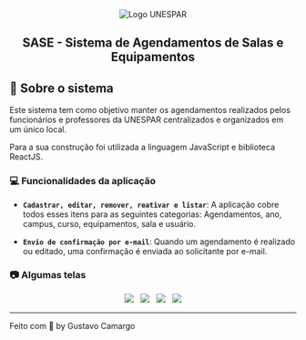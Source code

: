 <div align="center">
  <img alt="Logo UNESPAR" src="http://paranagua.unespar.edu.br/menu-de-apoio/identidade-visual/UNESPAR_Paranagua.png"/>
</div>
<h2 align="center">
  SASE - Sistema de Agendamentos de Salas e Equipamentos
</h2>

## :calendar: Sobre o sistema

Este sistema tem como objetivo manter os agendamentos realizados pelos funcionários e professores da UNESPAR centralizados e organizados em um único local. 

Para a sua construção foi utilizada a linguagem JavaScript e biblioteca ReactJS. 

### :computer: Funcionalidades da aplicação

- **`Cadastrar, editar, remover, reativar e listar`**: A aplicação cobre todos esses itens para as seguintes categorias: Agendamentos, ano, campus, curso, equipamentos, sala e usuário.

- **`Envio de confirmação por e-mail`**: Quando um agendamento é realizado ou editado, uma confirmação é enviada ao solicitante por e-mail.

### :camera: Algumas telas

<div align="center">
  <img src="https://imgur.com/YSos2Wo.png" />
  &nbsp;
  <img src="https://imgur.com/cEWgM9V.png" />
  &nbsp;
  <img src="https://imgur.com/LhGe8fR.png" />
  &nbsp;
  <img src="https://imgur.com/oVQpTsS.png" />
</div>

---

Feito com 💜  by Gustavo Camargo 
